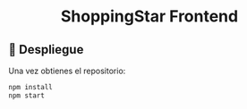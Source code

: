 <h1 align="center">ShoppingStar Frontend</h1>

<p align="center"></p>

## 🚀 Despliegue
Una vez obtienes el repositorio:
```bash
npm install
npm start
```
